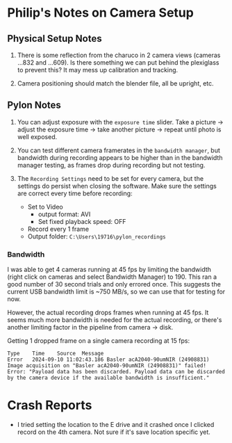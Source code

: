 # Philip's Notes on Camera Setup 

## Physical Setup Notes
1. There is some reflection from the charuco in 2 camera views (cameras ...832 and ...609). Is there something we can put behind the plexiglass to prevent this? It may mess up calibration and tracking.

2. Camera positioning should match the blender file, all be upright, etc.

## Pylon Notes

1. You can adjust exposure with the `exposure time` slider. Take a picture -> adjust the exposure time -> take another picture -> repeat until photo is well exposed.

2. You can test different camera framerates in the `bandwidth manager`, but bandwidth during recording appears to be higher than in the bandwidth manager testing, as frames drop during recording but not testing.

3. The `Recording Settings` need to be set for every camera, but the settings do persist when closing the software. Make sure the settings are correct every time before recording:
    - Set to Video
        - output format: AVI
        - Set fixed playback speed: OFF
    - Record every 1 frame
    - Output folder: `C:\Users\19716\pylon_recordings`


### Bandwidth

I was able to get 4 cameras running at 45 fps by limiting the bandwidth (right click on cameras and select Bandwidth Manager) to 190. This ran a good number of 30 second trials and only errored once. This suggests the current USB bandwidth limit is ~750 MB/s, so we can use that for testing for now.

However, the actual recording drops frames when running at 45 fps. It seems much more bandwidth is needed for the actual recording, or there's another limiting factor in the pipeline from camera -> disk.

Getting 1 dropped frame on a single camera recording at 15 fps:
```
Type	Time	Source	Message
Error	2024-09-10 11:02:43.186	Basler acA2040-90umNIR (24908831)	Image acquisition on "Basler acA2040-90umNIR (24908831)" failed! Error: "Payload data has been discarded. Payload data can be discarded by the camera device if the available bandwidth is insufficient."
```

# Crash Reports

- I tried setting the location to the E drive and it crashed once I clicked record on the 4th camera. Not sure if it's save location specific yet.

